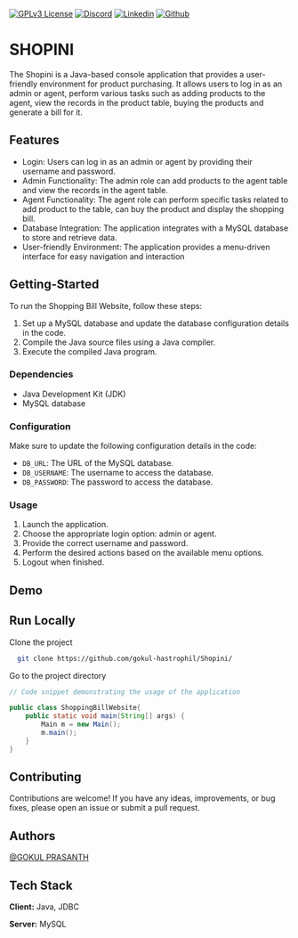 [![GPLv3 License](https://img.shields.io/badge/License-GPL%20v3-yellow.svg)](https://opensource.org/licenses/)
[![Discord](https://img.shields.io/badge/Discord%20-purple.svg)](https://discordapp.com/users/1010436507976335410)
[![Linkedin](https://img.shields.io/badge/LinkedIn%20-blue.svg)](https://www.linkedin.com/in/gokul-hastrophil/)
[![Github](https://img.shields.io/badge/Github%20-gr.svg)](https://github.com/gokul-hastrophil/)




# SHOPINI

The Shopini is a Java-based console application that provides a user-friendly environment for product purchasing. It allows users to log in as an admin or agent, perform various tasks such as adding products to the agent, view the records in the product table, buying the products and generate a bill for it.

## Features

- Login: Users can log in as an admin or agent by providing their username and password.
- Admin Functionality: The admin role can add products to the agent table and view the records in the agent table.
- Agent Functionality: The agent role can perform specific tasks related to add product to the table, can buy the product and display the shopping bill.
- Database Integration: The application integrates with a MySQL database to store and retrieve data.
- User-friendly Environment: The application provides a menu-driven interface for easy navigation and interaction


## Getting-Started
To run the Shopping Bill Website, follow these steps:

1. Set up a MySQL database and update the database configuration details in the code.
2. Compile the Java source files using a Java compiler.
3. Execute the compiled Java program.

### Dependencies

- Java Development Kit (JDK)
- MySQL database

### Configuration

Make sure to update the following configuration details in the code:

- `DB_URL`: The URL of the MySQL database.
- `DB_USERNAME`: The username to access the database.
- `DB_PASSWORD`: The password to access the database.

### Usage

1. Launch the application.
2. Choose the appropriate login option: admin or agent.
3. Provide the correct username and password.
4. Perform the desired actions based on the available menu options.
5. Logout when finished.


## Demo




## Run Locally

Clone the project

```bash
  git clone https://github.com/gokul-hastrophil/Shopini/
```

Go to the project directory

```java
// Code snippet demonstrating the usage of the application

public class ShoppingBillWebsite{
    public static void main(String[] args) {
        Main m = new Main();
        m.main();
    }
}
```
## Contributing

Contributions are welcome! If you have any ideas, improvements, or bug fixes, please open an issue or submit a pull request.
## Authors

 [@GOKUL PRASANTH](https://www.github.com/gokul-hastrophil)


## Tech Stack

**Client:** Java, JDBC

**Server:** MySQL

